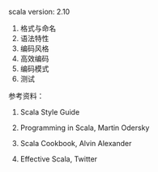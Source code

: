 scala version: 2.10


1. 格式与命名
2. 语法特性
3. 编码风格
4. 高效编码
5. 编码模式
6. 测试



参考资料：
1. Scala Style Guide

2. Programming in Scala, Martin Odersky

3. Scala Cookbook, Alvin Alexander

4. Effective Scala, Twitter

